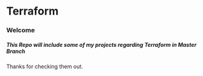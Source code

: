# Terraform
### Welcome
##### This Repo will include some of my projects regarding Terraform in Master Branch

Thanks for checking them out.
